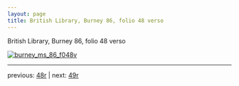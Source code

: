 ```yaml
---
layout: page
title: British Library, Burney 86, folio 48 verso
---
```


British Library, Burney 86, folio 48 verso

[![burney_ms_86_f048v](http://www.homermultitext.org/iipsrv?IIIF=/project/homer/pyramidal/deepzoom/bl/burney86imgs/v1/burney_ms_86_f048v.tif/full/800,/0/default.jpg)](http://www.homermultitext.org/ict2/?urn=urn:cite2:bl:burney86imgs.v1:burney_ms_86_f048v) 

---

previous:  [48r](../48r/) | next: [49r](../49r/)